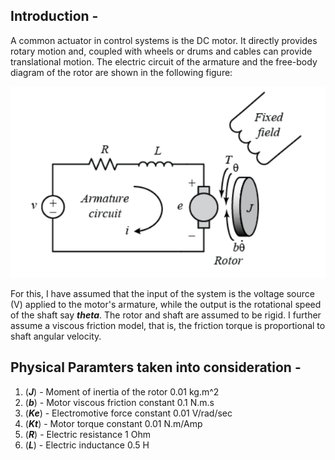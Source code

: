 ## Introduction - 
A common actuator in control systems is the DC motor. It directly provides rotary motion and, coupled with wheels or drums and cables can provide translational motion. The electric circuit of the armature and the free-body diagram of the rotor are shown in the following figure:

![image used](https://github.com/souvik0306/DC-Motor-speed-control-using-Simulink/blob/master/Armature.jpg?raw=true)

For this, I have assumed that the input of the system is the voltage source (V) applied to the motor's armature, while the output is the rotational speed of the shaft say ***theta***. The rotor and shaft are assumed to be rigid. I further assume a viscous friction model, that is, the friction torque is proportional to shaft angular velocity.

## Physical Paramters taken into consideration - 
1) (***J***) - Moment of inertia of the rotor     0.01 kg.m^2
2) (***b***) - Motor viscous friction constant    0.1 N.m.s
3) (***Ke***) - Electromotive force constant       0.01 V/rad/sec
4) (***Kt***) - Motor torque constant              0.01 N.m/Amp
5) (***R***) - Electric resistance                1 Ohm
6) (***L***) - Electric inductance                0.5 H
